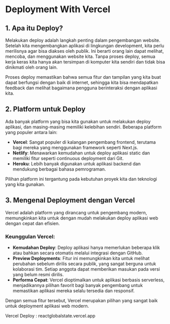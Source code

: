 # Deployment With Vercel

## 1. Apa itu Deploy?

Melakukan deploy adalah langkah penting dalam pengembangan website. Setelah kita mengembangkan aplikasi di lingkungan development, kita perlu merilisnya agar bisa diakses oleh publik. Ini berarti orang lain dapat melihat, mencoba, dan menggunakan website kita. Tanpa proses deploy, semua kerja keras kita hanya akan tersimpan di komputer kita sendiri dan tidak bisa dinikmati oleh orang lain.

Proses deploy memastikan bahwa semua fitur dan tampilan yang kita buat dapat berfungsi dengan baik di internet, sehingga kita bisa mendapatkan feedback dan melihat bagaimana pengguna berinteraksi dengan aplikasi kita.

## 2. Platform untuk Deploy

Ada banyak platform yang bisa kita gunakan untuk melakukan deploy aplikasi, dan masing-masing memiliki kelebihan sendiri. Beberapa platform yang populer antara lain:

-   **Vercel**: Sangat populer di kalangan pengembang frontend, terutama bagi mereka yang menggunakan framework seperti Next.js.
-   **Netlify**: Menawarkan kemudahan untuk deploy aplikasi static dan memiliki fitur seperti continuous deployment dari Git.
-   **Heroku**: Lebih banyak digunakan untuk aplikasi backend dan mendukung berbagai bahasa pemrograman.

Pilihan platform ini tergantung pada kebutuhan proyek kita dan teknologi yang kita gunakan.

## 3. Mengenal Deployment dengan Vercel

Vercel adalah platform yang dirancang untuk pengembang modern, memungkinkan kita untuk dengan mudah melakukan deploy aplikasi web dengan cepat dan efisien.

### Keunggulan Vercel:

-   **Kemudahan Deploy**: Deploy aplikasi hanya memerlukan beberapa klik atau bahkan secara otomatis melalui integrasi dengan GitHub.
-   **Preview Deployments**: Fitur ini memungkinkan kita untuk melihat perubahan sebelum dirilis secara publik, yang sangat berguna untuk kolaborasi tim. Setiap anggota dapat memberikan masukan pada versi yang belum resmi dirilis.
-   **Performa Cepat**: Vercel dioptimalkan untuk aplikasi berbasis serverless, menjadikannya pilihan favorit bagi banyak pengembang untuk memastikan aplikasi mereka selalu tersedia dan responsif.

Dengan semua fitur tersebut, Vercel merupakan pilihan yang sangat baik untuk deployment aplikasi web modern.


Vercel Deploy : reactglobalstate.vercel.app